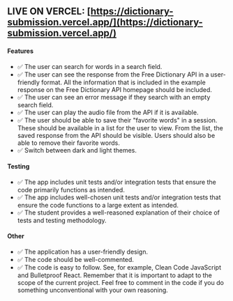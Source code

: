 ## LIVE ON VERCEL: [https://dictionary-submission.vercel.app/](https://dictionary-submission.vercel.app/)

#### Features
* ✅ The user can search for words in a search field.
* ✅ The user can see the response from the Free Dictionary API in a user-friendly format. All the information that is included in the example response on the Free Dictionary API homepage should be included.
* ✅ The user can see an error message if they search with an empty search field.
* ✅ The user can play the audio file from the API if it is available.
* ✅ The user should be able to save their "favorite words" in a session. These should be available in a list for the user to view. From the list, the saved response from the API should be visible. Users should also be able to remove their favorite words.
* ✅ Switch between dark and light themes.

#### Testing
* ✅ The app includes unit tests and/or integration tests that ensure the code primarily functions as intended.
* ✅ The app includes well-chosen unit tests and/or integration tests that ensure the code functions to a large extent as intended.
* ✅ The student provides a well-reasoned explanation of their choice of tests and testing methodology.

#### Other 
* ✅ The application has a user-friendly design.
* ✅ The code should be well-commented.
* ✅ The code is easy to follow. See, for example, Clean Code JavaScript and Bulletproof React. Remember that it is important to adapt to the scope of the current project. Feel free to comment in the code if you do something unconventional with your own reasoning.
